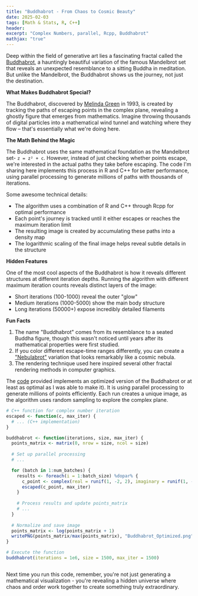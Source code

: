 ```yaml
---
title: "Buddhabrot - From Chaos to Cosmic Beauty"
date: 2025-02-03
tags: [Math & Stats, R, C++]
header:
excerpt: "Complex Numbers, parallel, Rcpp, Buddhabrot"
mathjax: "true"
---
```


Deep within the field of generative art lies a fascinating fractal called the [Buddhabrot](https://en.wikipedia.org/wiki/Buddhabrot), a hauntingly beautiful variation of the famous Mandelbrot set that reveals an unexpected resemblance to a sitting Buddha in meditation. But unlike the Mandelbrot, the Buddhabrot shows us the journey, not just the destination.


**What Makes Buddhabrot Special?**

The Buddhabrot, discovered by [Melinda Green](https://superliminal.com/fractals/bbrot/) in 1993, is created by tracking the paths of escaping points in the complex plane, revealing a ghostly figure that emerges from mathematics. Imagine throwing thousands of digital particles into a mathematical wind tunnel and watching where they flow – that's essentially what we're doing here.


**The Math Behind the Magic**

The Buddhabrot uses the same mathematical foundation as the Mandelbrot set- `z = z² + c`. However, instead of just checking whether points escape, we're interested in the actual paths they take before escaping. The code I'm sharing here implements this process in R and C++ for better performance, using parallel processing to generate millions of paths with thousands of iterations.

Some awesome technical details:
- The algorithm uses a combination of R and C++ through Rcpp for optimal performance
- Each point's journey is tracked until it either escapes or reaches the maximum iteration limit
- The resulting image is created by accumulating these paths into a density map
- The logarithmic scaling of the final image helps reveal subtle details in the structure


**Hidden Features**

One of the most cool aspects of the Buddhabrot is how it reveals different structures at different iteration depths. Running the algorithm with different maximum iteration counts reveals distinct layers of the image:
- Short iterations (100-1000) reveal the outer "glow"
- Medium iterations (1000-5000) show the main body structure
- Long iterations (50000+) expose incredibly detailed filaments


**Fun Facts**

1. The name "Buddhabrot" comes from its resemblance to a seated Buddha figure, though this wasn't noticed until years after its mathematical properties were first studied.
2. If you color different escape-time ranges differently, you can create a ["Nebulabrot"](https://mathematica.stackexchange.com/questions/89458/how-to-make-a-nebulabrot) variation that looks remarkably like a cosmic nebula.
3. The rendering technique used here inspired several other fractal rendering methods in computer graphics.

The [code](https://github.com/mihirp161/buddhabrot_r) provided implements an optimized version of the Buddhabrot or at least as optimal as I was able to make it). It is using parallel processing to generate millions of points efficiently. Each run creates a unique image, as the algorithm uses random sampling to explore the complex plane.

`````r
# C++ function for complex number iteration
escaped <- function(c, max_iter) {
  # ... (C++ implementation)
}

buddhabrot <- function(iterations, size, max_iter) {
  points_matrix <- matrix(0, nrow = size, ncol = size)
  
  # Set up parallel processing
  # ...

  for (batch in 1:num_batches) {
    results <- foreach(i = 1:batch_size) %dopar% {
      c_point <- complex(real = runif(1, -2, 2), imaginary = runif(1, -2, 2))
      escaped(c_point, max_iter)
    }
    
    # Process results and update points_matrix
    # ...
  }
  
  # Normalize and save image
  points_matrix <- log(points_matrix + 1)
  writePNG(points_matrix/max(points_matrix), "Buddhabrot_Optimized.png")
}

# Execute the function
buddhabrot(iterations = 1e6, size = 1500, max_iter = 1500)

`````

<p align="center"> 
   <img src="{{ site.url }}{{ site.baseurl }}/images/buddhabrot/Buddhabrot_Optimized.png" alt="">
</p>


Next time you run this code, remember, you're not just generating a mathematical visualization - you're revealing a hidden universe where chaos and order work together to create something truly extraordinary.
